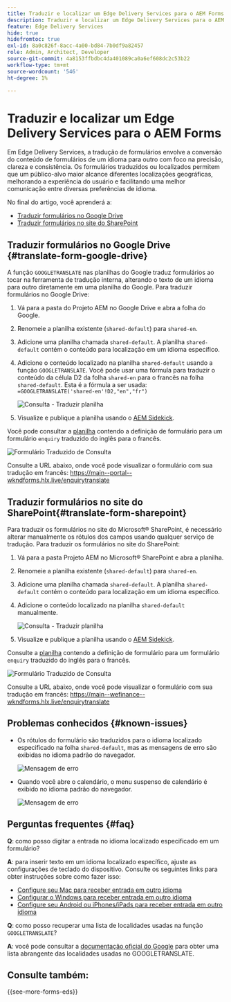 ```yaml
---
title: Traduzir e localizar um Edge Delivery Services para o AEM Forms
description: Traduzir e localizar um Edge Delivery Services para o AEM Forms
feature: Edge Delivery Services
hide: true
hidefromtoc: true
exl-id: 8a0c826f-8acc-4a00-bd84-7b0df9a82457
role: Admin, Architect, Developer
source-git-commit: 4a8153ffbdbc4da401089ca0a6ef608dc2c53b22
workflow-type: tm+mt
source-wordcount: '546'
ht-degree: 1%

---
```



# Traduzir e localizar um Edge Delivery Services para o AEM Forms

Em Edge Delivery Services, a tradução de formulários envolve a conversão do conteúdo de formulários de um idioma para outro com foco na precisão, clareza e consistência. Os formulários traduzidos ou localizados permitem que um público-alvo maior alcance diferentes localizações geográficas, melhorando a experiência do usuário e facilitando uma melhor comunicação entre diversas preferências de idioma.


No final do artigo, você aprenderá a:

* [Traduzir formulários no Google Drive](#translate-form-google-drive)
* [Traduzir formulários no site do SharePoint](#translate-form-sharepoint)

## Traduzir formulários no Google Drive {#translate-form-google-drive}

A função `GOOGLETRANSLATE` nas planilhas do Google traduz formulários ao tocar na ferramenta de tradução interna, alterando o texto de um idioma para outro diretamente em uma planilha do Google. Para traduzir formulários no Google Drive:

1. Vá para a pasta do Projeto AEM no Google Drive e abra a folha do Google.
2. Renomeie a planilha existente (`shared-default`) para `shared-en`.
3. Adicione uma planilha chamada `shared-default`. A planilha `shared-default` contém o conteúdo para localização em um idioma específico.
4. Adicione o conteúdo localizado na planilha `shared-default` usando a função `GOOGLETRANSLATE`.
Você pode usar uma fórmula para traduzir o conteúdo da célula D2 da folha `shared-en` para o francês na folha `shared-default`. Esta é a fórmula a ser usada:
   `=GOOGLETRANSLATE('shared-en'!D2,"en","fr")`

   ![Consulta - Traduzir planilha](/help/forms/assets/translate-enquiry-spreadsheet.png)

5. Visualize e publique a planilha usando o [AEM Sidekick](https://www.aem.live/developer/tutorial#preview-and-publish-your-content).

Você pode consultar a [planilha](/help/forms/assets/enquirytranslate.xlsx) contendo a definição de formulário para um formulário `enquiry` traduzido do inglês para o francês.

![Formulário Traduzido de Consulta](/help/forms/assets/translate-form-french.png)

Consulte a URL abaixo, onde você pode visualizar o formulário com sua tradução em francês:
https://main--portal--wkndforms.hlx.live/enquirytranslate

## Traduzir formulários no site do SharePoint{#translate-form-sharepoint}

Para traduzir os formulários no site do Microsoft® SharePoint, é necessário alterar manualmente os rótulos dos campos usando qualquer serviço de tradução. Para traduzir os formulários no site do SharePoint:

1. Vá para a pasta Projeto AEM no Microsoft® SharePoint e abra a planilha.
2. Renomeie a planilha existente (`shared-default`) para `shared-en`.
3. Adicione uma planilha chamada `shared-default`. A planilha `shared-default` contém o conteúdo para localização em um idioma específico.
4. Adicione o conteúdo localizado na planilha `shared-default` manualmente.

   ![Consulta - Traduzir planilha](/help/forms/assets/translate-enquiry-sp-spreadsheet.png)

5. Visualize e publique a planilha usando o [AEM Sidekick](https://www.aem.live/developer/tutorial#preview-and-publish-your-content).

Consulte a [planilha](/help/forms/assets/enquirytranslate-sp.xlsx) contendo a definição de formulário para um formulário `enquiry` traduzido do inglês para o francês.

![Formulário Traduzido de Consulta](/help/forms/assets/translate-form-french.png)

Consulte a URL abaixo, onde você pode visualizar o formulário com sua tradução em francês:
https://main--wefinance--wkndforms.hlx.live/enquirytranslate

## Problemas conhecidos {#known-issues}

* Os rótulos do formulário são traduzidos para o idioma localizado especificado na folha `shared-default`, mas as mensagens de erro são exibidas no idioma padrão do navegador.

  ![Mensagem de erro](/help/forms/assets/translate-error-message.png)

* Quando você abre o calendário, o menu suspenso de calendário é exibido no idioma padrão do navegador.

  ![Mensagem de erro](/help/forms/assets/translate-calender-display.png)


## Perguntas frequentes {#faq}

**Q**: como posso digitar a entrada no idioma localizado especificado em um formulário?

**A**: para inserir texto em um idioma localizado específico, ajuste as configurações de teclado do dispositivo. Consulte os seguintes links para obter instruções sobre como fazer isso:

* [Configure seu Mac para receber entrada em outro idioma](https://support.apple.com/en-in/guide/mac-help/mchlp1406/mac)
* [Configurar o Windows para receber entrada em outro idioma](https://support.microsoft.com/en-us/windows/manage-the-input-and-display-language-settings-in-windows-12a10cb4-8626-9b77-0ccb-5013e0c7c7a2#:~:text=Select%20the%20Start%20%3E%20Settings%20%3E%20Time,you%20want%2C%20then%20select%20Options)
* [Configure seu Android ou iPhones/iPads para receber entrada em outro idioma](https://support.google.com/gboard/answer/7068494?hl=en&amp;co=GENIE.Platform%3DAndroid)


**Q**: como posso recuperar uma lista de localidades usadas na função `GOOGLETRANSLATE`?

**A**: você pode consultar a [documentação oficial do Google](https://cloud.google.com/translate/docs/languages) para obter uma lista abrangente das localidades usadas no GOOGLETRANSLATE.

## Consulte também:

{{see-more-forms-eds}}

